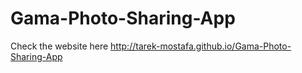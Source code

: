 # Gama-Photo-Sharing-App
Check the website here http://tarek-mostafa.github.io/Gama-Photo-Sharing-App
